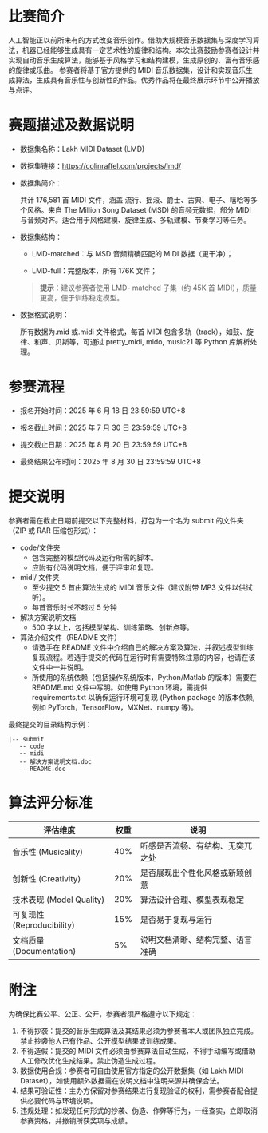 # 比赛简介

人工智能正以前所未有的方式改变音乐创作。借助大规模音乐数据集与深度学习算法，机器已经能够生成具有一定艺术性的旋律和结构。本次比赛鼓励参赛者设计并实现自动音乐生成算法，能够基于风格学习和结构建模，生成原创的、富有音乐感的旋律或乐曲。 参赛者将基于官方提供的 MIDI 音乐数据集，设计和实现音乐生成算法，生成具有音乐性与创新性的作品。优秀作品将在最终展示环节中公开播放与点评。

# 赛题描述及数据说明

- 数据集名称：Lakh MIDI Dataset (LMD)

- 数据集链接：https://colinraffel.com/projects/lmd/

- 数据集简介：

  共计 176,581 首 MIDI 文件，涵盖 流行、摇滚、爵士、古典、电子、嘻哈等多个风格。来自 The Million Song Dataset (MSD) 的音频元数据，部分 MIDI 与音频对齐。适合用于风格建模、旋律生成、多轨建模、节奏学习等任务。

- 数据集结构：

  - LMD-matched：与 MSD 音频精确匹配的 MIDI 数据（更干净）；

  - LMD-full：完整版本，所有 176K 文件；

  > **提示**：建议参赛者使用 LMD- matched 子集（约 45K 首 MIDI），质量更高，便于训练稳定模型。

- 数据格式说明：

  所有数据为.mid 或.midi 文件格式，每首 MIDI 包含多轨（track），如鼓、旋律、和声、贝斯等，可通过 pretty_midi, mido, music21 等 Python 库解析处理。

# 参赛流程

- 报名开始时间：2025 年 6 月 18 日 23:59:59 UTC+8

- 报名截止时间：2025 年 7 月 30 日 23:59:59 UTC+8

- 提交截止日期：2025 年 8 月 20 日 23:59:59 UTC+8

- 最终结果公布时间：2025 年 8 月 30 日 23:59:59 UTC+8

# 提交说明

参赛者需在截止日期前提交以下完整材料，打包为一个名为 submit 的文件夹（ZIP 或 RAR 压缩包形式）：

- code/文件夹
  - 包含完整的模型代码及运行所需的脚本。
  - 应附有代码说明文档，便于评审和复现。
- midi/ 文件夹
  - 至少提交 5 首由算法生成的 MIDI 音乐文件（建议附带 MP3 文件以供试听）。
  - 每首音乐时长不超过 5 分钟
- 解决方案说明文档
  - 500 字以上，包括模型架构、训练策略、创新点等。
- 算法介绍文件（README 文件）
  - 请选手在 README 文件中介绍自己的解决方案及算法，并叙述模型训练复现流程。若选手提交的代码在运行时有需要特殊注意的内容，也请在该文件中一并说明。
  - 所使用的系统依赖（包括操作系统版本，Python/Matlab 的版本）需要在 README.md 文件中写明。如使用 Python 环境，需提供 requirements.txt 以确保运行环境可复现 (Python package 的版本依赖, 例如 PyTorch，TensorFlow，MXNet、numpy 等)。

最终提交的目录结构示例：

```
|-- submit
   -- code
   -- midi
   -- 解决方案说明文档.doc
   -- README.doc
```

# 算法评分标准

| 评估维度                   | 权重 | 说明                             |
| -------------------------- | ---- | -------------------------------- |
| 音乐性 (Musicality)        | 40%  | 听感是否流畅、有结构、无突兀之处 |
| 创新性 (Creativity)        | 20%  | 是否展现出个性化风格或新颖创意   |
| 技术表现 (Model Quality)   | 20%  | 算法设计合理、模型表现稳定       |
| 可复现性 (Reproducibility) | 15%  | 是否易于复现与运行               |
| 文档质量 (Documentation)   | 5%   | 说明文档清晰、结构完整、语言准确 |

# 附注

为确保比赛公平、公正、公开，参赛者须严格遵守以下规定：

1. 不得抄袭：提交的音乐生成算法及其结果必须为参赛者本人或团队独立完成。禁止抄袭他人已有作品、公开模型结果或训练成果。
2. 不得造假：提交的 MIDI 文件必须由参赛算法自动生成，不得手动编写或借助人工修改优化生成结果。禁止伪造生成过程。
3. 数据使用合规：参赛者可自由使用官方指定的公开数据集（如 Lakh MIDI Dataset），如使用额外数据需在说明文档中注明来源并确保合法。
4. 结果可验证性：主办方保留对参赛结果进行复现验证的权利，需参赛者配合提供必要代码与环境说明。
5. 违规处理：如发现任何形式的抄袭、伪造、作弊等行为，一经查实，立即取消参赛资格，并撤销所获奖项与成绩。
